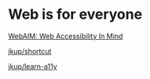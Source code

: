 # Web is for everyone

[WebAIM: Web Accessibility In Mind](https://webaim.org/)

[jkup/shortcut](https://github.com/jkup/shortcut)

[jkup/learn-a11y](https://github.com/jkup/learn-a11y)